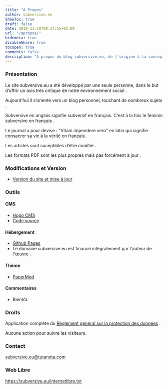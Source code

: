 ```yaml
---
title: "A Propos"
author: subversive.eu
ShowToc: true
draft: false
date: 2019-11-19T08:37:55+02:00
url: "/apropos/"
hidemeta: true
disableShare: true
tocopen: true
comments: false
description: "A propos du blog subversive.eu, de l'origine à la conception. Observons, les outils ( Développement, Hébergement, ... ), le financement, ainsi que vos droits."
---
```


### Présentation

Le site subversive.eu a été développé par une seule personne, dans le but d’offrir un avis très critique de notre environnement social .  

Aujourd’hui il s’oriente vers un blog personnel, touchant de nombreux sujets .

Subversive en anglais signifie subversif en français. C'est à la fois le féminin subversive en français .

Le journal a pour devise : "Vitam impendere vero" en latin qui signifie consacrer sa vie à la vérité en français .

Les articles sont suceptibles d’être modifié .

Les formats PDF sont les plus propres mais pas forcément à jour .

### Modifications et Version

* [Version du site et mise à jour](https://github.com/subversive-eu/site/releases)

### Outils

#### CMS

* [Hugo CMS](https://gohugo.io)
* [Code source](https://github.com/subversive-eu/site)

#### Hébergement

* [Github Pages](https://pages.github.com/)
* Le domaine subversive.eu est financé intégralement par l'auteur de l'œuvre .

#### Thème

* [PaperMod](https://github.com/adityatelange/hugo-PaperMod/)

#### Commentaires

- Bientôt.

### Droits

Application complète du [Règlement général sur la protection des données](https://gohugo.io/about/hugo-and-gdpr/) .

Aucune action pour suivre les visiteurs.

### Contact

<subversive.eu@tutanota.com>

### Web Libre

<https://subversive.eu/internetlibre.txt>